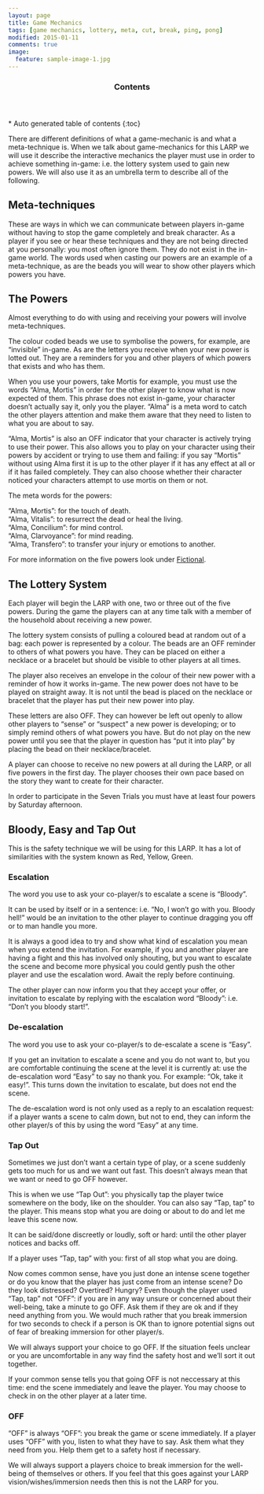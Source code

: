 ```yaml
---
layout: page
title: Game Mechanics
tags: [game mechanics, lottery, meta, cut, break, ping, pong]
modified: 2015-01-11
comments: true
image:
  feature: sample-image-1.jpg
---
```


<section id="table-of-contents" class="toc">
  <header>
    <h3>Contents</h3>
  </header>
<div id="drawer" markdown="1">
*  Auto generated table of contents
{:toc}
</div>
</section><!-- /#table-of-contents -->

There are different definitions of what a game-mechanic is and what a meta-technique is. When we talk about game-mechanics for this LARP we will use it describe the interactive mechanics the player must use in order to achieve something in-game: i.e. the lottery system used to gain new powers. We will also use it as an umbrella term to describe all of the following.

## Meta-techniques

These are ways in which we can communicate between players in-game without having to stop the game completely and break character. As a player if you see or hear these techniques and they are not being directed at you personally: you most often ignore them. They do not exist in the in-game world. The words used when casting our powers are an example of a meta-technique, as are the beads you will wear to show other players which powers you have.

## The Powers

Almost everything to do with using and receiving your powers will involve meta-techniques.

The colour coded beads we use to symbolise the powers, for example, are “invisible” in-game. As are the letters you receive when your new power is lotted out. They are a reminders for you and other players of which powers that exists and who has them.

When you use your powers, take Mortis for example, you must use the words “Alma, Mortis” in order for the other player to know what is now expected of them. This phrase does not exist in-game, your character doesn’t actually say it, only you the player. “Alma” is a meta word to catch the other players attention and make them aware that they need to listen to what you are about to say.

“Alma, Mortis” is also an OFF indicator that your character is actively trying to use their power. This also allows you to play on your character using their powers by accident or trying to use them and failing: if you say “Mortis” without using Alma first it is up to the other player if it has any effect at all or if it has failed completely. They can also choose whether their character noticed your characters attempt to use mortis on them or not.

The meta words for the powers:

“Alma, Mortis”: for the touch of death.  
“Alma, Vitalis”: to resurrect the dead or heal the living.  
“Alma, Concilium”: for mind control.  
“Alma, Clarvoyance”: for mind reading.  
“Alma, Transfero”: to transfer your injury or emotions to another.  

For more information on the five powers look under [Fictional](/fictional/).

## The Lottery System

Each player will begin the LARP with one, two or three out of the five powers. During the game the players can at any time talk with a member of the household about receiving a new power. 

The lottery system consists of pulling a coloured bead at random out of a bag: each power is represented by a colour. The beads are an OFF reminder to others of what powers you have. They can be placed on either a necklace or a bracelet but should be visible to other players at all times. 

The player also receives an envelope in the colour of their new power with a reminder of how it works in-game. The new power does not have to be played on straight away. It is not until the bead is placed on the necklace or bracelet that the player has put their new power into play.

These letters are also OFF. They can however be left out openly to allow other players to “sense” or “suspect” a new power is developing; or to simply remind others of what powers you have. But do not play on the new power until you see that the player in question has “put it into play” by placing the bead on their necklace/bracelet.

A player can choose to receive no new powers at all during the LARP, or all five powers in the first day. The player chooses their own pace based on the story they want to create for their character. 

In order to participate in the Seven Trials you must have at least four powers by Saturday afternoon.

## Bloody, Easy and Tap Out

This is the safety technique we will be using for this LARP. It has a lot of similarities with the system known as Red, Yellow, Green. 

### Escalation

The word you use to ask your co-player/s to escalate a scene is “Bloody”.

It can be used by itself or in a sentence: i.e. “No, I won’t go with you. Bloody hell!” would be an invitation to the other player to continue dragging you off or to man handle you more.

It is always a good idea to try and show what kind of escalation you mean when you extend the invitation. For example, if you and another player are having a fight and this has involved only shouting, but you want to escalate the scene and become more physical you could gently push the other player and use the escalation word. Await the reply before continuing.

The other player can now inform you that they accept your offer, or invitation to escalate by replying with the escalation word “Bloody”: i.e. “Don’t you bloody start!”.

### De-escalation

The word you use to ask your co-player/s to de-escalate a scene is “Easy”.

If you get an invitation to escalate a scene and you do not want to, but you are comfortable continuing the scene at the level it is currently at: use the de-escalation word “Easy” to say no thank you. For example: “Ok, take it easy!”. This turns down the invitation to escalate, but does not end the scene.

The de-escalation word is not only used as a reply to an escalation request: if a player wants a scene to calm down, but not to end, they can inform the other player/s of this by using the word “Easy” at any time.

### Tap Out

Sometimes we just don’t want a certain type of play, or a scene suddenly gets too much for us and we want out fast. This doesn’t always mean that we want or need to go OFF however.
 
This is when we use “Tap Out”: you physically tap the player twice somewhere on the body, like on the shoulder. You can also say “Tap, tap” to the player. This means stop what you are doing or about to do and let me leave this scene now. 

It can be said/done discreetly or loudly, soft or hard: until the other player notices and backs off.

If a player uses “Tap, tap” with you: first of all stop what you are doing. 

Now comes common sense, have you just done an intense scene together or do you know that the player has just come from an intense scene? Do they look distressed? Overtired? Hungry? Even though the player used “Tap, tap” not “OFF”: if you are in any way unsure or concerned about their well-being, take a minute to go OFF. Ask them if they are ok and if they need anything from you. We would much rather that you break immersion for two seconds to check if a person is OK than to ignore potential signs out of fear of breaking immersion for other player/s.

We will always support your choice to go OFF. If the situation feels unclear or you are uncomfortable in any way find the safety host and we’ll sort it out together.

If your common sense tells you that going OFF is not neccessary at this time: end the scene immediately and leave the player. You may choose to check in on the other player at a later time.

### OFF

“OFF” is always “OFF”: you break the game or scene immediately. If a player uses “OFF” with you, listen to what they have to say. Ask them what they need from you. Help them get to a safety host if necessary. 

We will always support a players choice to break immersion for the well-being of themselves or others. If you feel that this goes against your LARP vision/wishes/immersion needs then this is not the LARP for you.
